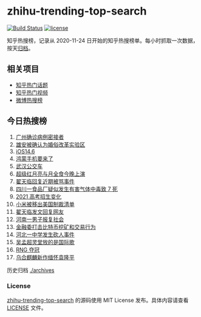 # zhihu-trending-top-search

[![Build Status](https://github.com/justjavac/zhihu-trending-top-search/workflows/ci/badge.svg?branch=main)](https://github.com/justjavac/zhihu-trending-top-search/actions)
[![license](https://img.shields.io/github/license/justjavac/zhihu-trending-top-search)](https://github.com/justjavac/zhihu-trending-top-search/blob/main/LICENSE)

知乎热搜榜，记录从 2020-11-24 日开始的知乎热搜榜单。每小时抓取一次数据，按天[归档](./archives)。

## 相关项目

- [知乎热门话题](https://github.com/justjavac/zhihu-trending-hot-questions)
- [知乎热门视频](https://github.com/justjavac/zhihu-trending-hot-video)
- [微博热搜榜](https://github.com/justjavac/weibo-trending-hot-search)

## 今日热搜榜

<!-- BEGIN -->
<!-- 最后更新时间 Wed May 26 2021 21:38:00 GMT+0800 (China Standard Time) -->

1. [广州确诊病例密接者](https://www.zhihu.com/search?q=广州疫情)
2. [雄安被确认为婚俗改革实验区](https://www.zhihu.com/search?q=雄安)
3. [iOS14.6](https://www.zhihu.com/search?q=ios14.6)
4. [鸿蒙手机要来了](https://www.zhihu.com/search?q=华为鸿蒙)
5. [武汉公交车](https://www.zhihu.com/search?q=武汉公交车)
6. [超级红月亮与月全食今晚上演](https://www.zhihu.com/search?q=超级红月亮)
7. [翟天临回复近期被骂事件](https://www.zhihu.com/search?q=翟天临回复)
8. [四川一食品厂疑似发生有害气体中毒致 7 死](https://www.zhihu.com/search?q=四川食品厂)
9. [2021 高考招生变化](https://www.zhihu.com/search?q=高考招生)
10. [小米被移出美国制裁清单](https://www.zhihu.com/search?q=小米美国和解)
11. [翟天临发文回复网友](https://www.zhihu.com/search?q=翟天临)
12. [河南一男子报复社会](https://www.zhihu.com/search?q=河南男子)
13. [金融委打击比特币挖矿和交易行为](https://www.zhihu.com/search?q=金融委打击比特币)
14. [河北一中学发生砍人事件](https://www.zhihu.com/search?q=河北中学砍人)
15. [吴孟超灵堂放的是国际歌](https://www.zhihu.com/search?q=吴孟超)
16. [RNG 夺冠](https://www.zhihu.com/search?q=rng)
17. [乌合麒麟新作缅怀袁隆平](https://www.zhihu.com/search?q=乌合麒麟新作)

<!-- END -->

历史归档 [./archives](./archives)

### License

[zhihu-trending-top-search](https://github.com/justjavac/zhihu-trending-top-search)
的源码使用 MIT License 发布。具体内容请查看 [LICENSE](./LICENSE) 文件。

